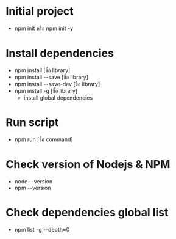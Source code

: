 # Initial project

- npm init หรือ npm init -y

# Install dependencies

- npm install [ขื่อ library]
- npm install --save [ขื่อ library]
- npm install --save-dev [ขื่อ library]
- npm install -g [ขื่อ library]
  - install global dependencies


# Run script

- npm run [ชื่อ command]

# Check version of Nodejs & NPM

- node --version
- npm --version

# Check dependencies global list
- npm list -g --depth=0